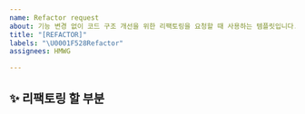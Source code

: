 ```yaml
---
name: Refactor request
about: 기능 변경 없이 코드 구조 개선을 위한 리팩토링을 요청할 때 사용하는 템플릿입니다.
title: "[REFACTOR]"
labels: "\U0001F528Refactor"
assignees: HMWG

---
```


## ✨ 리팩토링 할 부분

<br>
